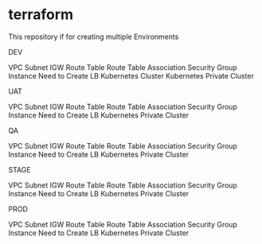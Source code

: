 # terraform
This repository if for creating multiple Environments

DEV

 VPC
 Subnet
 IGW
 Route Table
 Route Table Association
 Security Group
 Instance
 Need to Create LB
 Kubernetes Cluster
 Kubernetes Private Cluster
 
 
UAT

 VPC
 Subnet
 IGW
 Route Table
 Route Table Association
 Security Group
 Instance
 Need to Create LB
 Kubernetes Private Cluster
 
 
QA

 VPC
 Subnet
 IGW
 Route Table
 Route Table Association
 Security Group
 Instance
 Need to Create LB
 Kubernetes Private Cluster
 
 
STAGE

 VPC
 Subnet
 IGW
 Route Table
 Route Table Association
 Security Group
 Instance
 Need to Create LB
 Kubernetes Private Cluster
 
 
PROD

 VPC
 Subnet
 IGW
 Route Table
 Route Table Association
 Security Group
 Instance
 Need to Create LB
 Kubernetes Private Cluster
